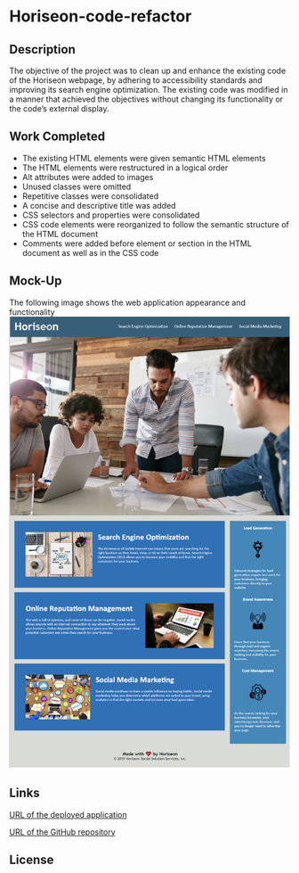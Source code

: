 # Horiseon-code-refactor



 

 ## Description 


The objective of the project was to clean up and enhance the existing code of the Horiseon webpage, by adhering to accessibility standards and improving its search engine optimization.  The existing code was modified in a manner that achieved the objectives without changing its functionality or the code’s external display.






## Work Completed  


* The existing HTML elements were given semantic HTML elements
* The HTML elements were restructured in a logical order
* Alt attributes were added to images
* Unused classes were omitted
* Repetitive classes were consolidated 
* A concise and descriptive title was added
* CSS selectors and properties were consolidated 
* CSS code elements were reorganized to follow the semantic structure of the HTML document
* Comments were added before element or section in the HTML document as well as in the CSS code






## Mock-Up
 

The  following image shows the web application appearance and functionality 
![html screenshot](assets/images/html-screenshot.png)





## Links
[URL of the deployed application](https://elliechayo.github.io/Horiseon-code-refactor/) 

[URL of the GitHub repository](https://github.com/elliechayo/Horiseon-code-refactor)



## License 